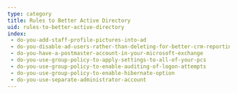 ```yaml
---
type: category
title: Rules to Better Active Directory
uid: rules-to-better-active-directory
index:
 - do-you-add-staff-profile-pictures-into-ad
 - do-you-disable-ad-users-rather-than-deleting-for-better-crm-reporting
 - do-you-have-a-postmaster-account-in-your-microsoft-exchange
 - do-you-use-group-policy-to-apply-settings-to-all-of-your-pcs
 - do-you-use-group-policy-to-enable-auditing-of-logon-attempts
 - do-you-use-group-policy-to-enable-hibernate-option
 - do-you-use-separate-administrator-account
---
```




